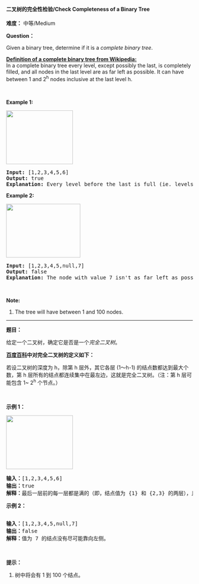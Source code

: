 #### 二叉树的完全性检验/Check Completeness of a Binary Tree
**难度：** 中等/Medium

**Question：** 

<p>Given a binary tree, determine if it is a <em>complete binary tree</em>.</p>

<p><u><b>Definition of a complete binary tree from <a href="http://en.wikipedia.org/wiki/Binary_tree#Types_of_binary_trees" target="_blank">Wikipedia</a>:</b></u><br />
In a complete binary tree every level, except possibly the last, is completely filled, and all nodes in the last level are as far left as possible. It can have between 1 and 2<sup>h</sup> nodes inclusive at the last level h.</p>

<p>&nbsp;</p>

<p><strong>Example 1:</strong></p>

<p><strong><img alt="" src="https://assets.leetcode.com/uploads/2018/12/15/complete-binary-tree-1.png" style="width: 180px; height: 145px;" /></strong></p>

<pre>
<strong>Input: </strong><span id="example-input-1-1">[1,2,3,4,5,6]</span>
<strong>Output: </strong><span id="example-output-1">true</span>
<span><strong>Explanation: </strong></span>Every level before the last is full (ie. levels with node-values {1} and {2, 3}), and all nodes in the last level ({4, 5, 6}) are as far left as possible.
</pre>

<div>
<p><strong>Example 2:</strong></p>

<p><strong><img alt="" src="https://assets.leetcode.com/uploads/2018/12/15/complete-binary-tree-2.png" style="width: 200px; height: 145px;" /></strong></p>

<pre>
<strong>Input: </strong><span id="example-input-2-1">[1,2,3,4,5,null,7]</span>
<strong>Output: </strong><span id="example-output-2">false</span>
<strong>Explanation: </strong>The node with value 7 isn&#39;t as far left as possible.<span>
</span></pre>

<div>&nbsp;</div>
</div>

<p><strong>Note:</strong></p>

<ol>
	<li>The tree will have between 1 and 100 nodes.</li>
</ol>


------

**题目：** 
<p>给定一个二叉树，确定它是否是一个<em>完全二叉树</em>。</p>

<p><strong><a href="https://baike.baidu.com/item/完全二叉树/7773232?fr=aladdin" target="_blank">百度百科</a>中对完全二叉树的定义如下：</strong></p>

<p>若设二叉树的深度为 h，除第 h 层外，其它各层 (1～h-1) 的结点数都达到最大个数，第 h 层所有的结点都连续集中在最左边，这就是完全二叉树。（注：第 h 层可能包含 1~&nbsp;2<sup>h</sup>&nbsp;个节点。）</p>

<p>&nbsp;</p>

<p><strong>示例 1：</strong></p>

<p><img alt="" src="https://assets.leetcode-cn.com/aliyun-lc-upload/uploads/2018/12/15/complete-binary-tree-1.png" style="height: 145px; width: 180px;"></p>

<pre><strong>输入：</strong>[1,2,3,4,5,6]
<strong>输出：</strong>true
<strong>解释：</strong>最后一层前的每一层都是满的（即，结点值为 {1} 和 {2,3} 的两层），且最后一层中的所有结点（{4,5,6}）都尽可能地向左。
</pre>

<p><strong>示例 2：</strong></p>

<p><strong><img alt="" src="https://assets.leetcode-cn.com/aliyun-lc-upload/uploads/2018/12/15/complete-binary-tree-2.png"></strong></p>

<pre><strong>输入：</strong>[1,2,3,4,5,null,7]
<strong>输出：</strong>false
<strong>解释：</strong>值为 7 的结点没有尽可能靠向左侧。
</pre>

<p>&nbsp;</p>

<p><strong>提示：</strong></p>

<ol>
	<li>树中将会有 1 到 100 个结点。</li>
</ol>

